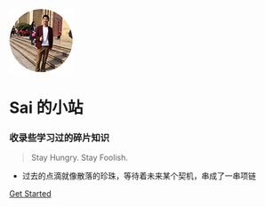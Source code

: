 ![logo](img/me.png)



# Sai 的小站

### 收录些学习过的碎片知识
> Stay Hungry. Stay Foolish. 

* 过去的点滴就像散落的珍珠，等待着未来某个契机，串成了一串项链

[Get Started](Sai_FootPrint/README.md)

